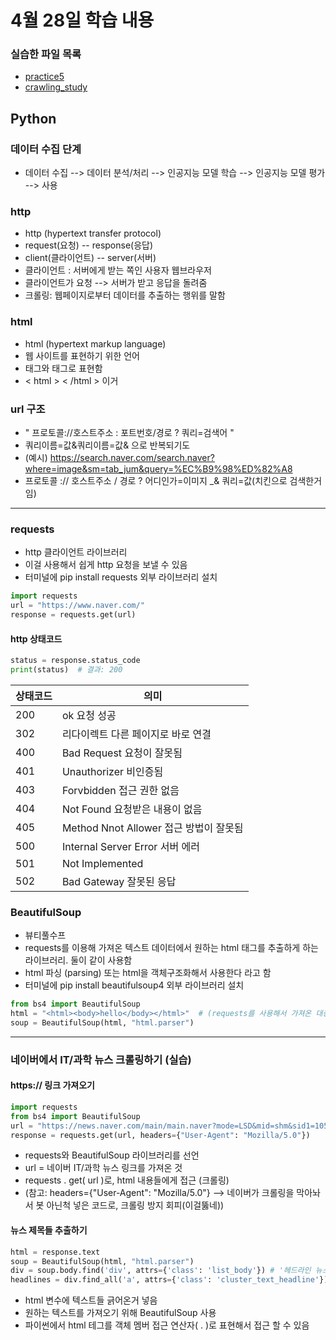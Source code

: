 # 4월 28일 학습 내용
### 실습한 파일 목록
- [practice5](practice5.py)
- [crawling_study](crawling_study.py)

## Python
### 데이터 수집 단계
- 데이터 수집 --> 데이터 분석/처리 --> 인공지능 모델 학습 --> 인공지능 모델 평가 --> 사용
### http
- http (hypertext transfer protocol)
- request(요청) -- response(응답)
- client(클라이언트) -- server(서버)
- 클라이언트 : 서버에게 받는 쪽인 사용자 웹브라우저
- 클라이언트가 요청 --> 서버가 받고 응답을 돌려줌 
- 크롤링: 웹페이지로부터 데이터를 추출하는 행위를 말함

### html 
- html (hypertext markup language) 
- 웹 사이트를 표현하기 위한 언어
- 태그와 태그로 표현함 
- < html > < /html > 이거

### url 구조
- " 프로토콜://호스트주소 : 포트번호/경로 ? 쿼리=검색어 " 
- 쿼리이름=값&쿼리이름=값& 으로 반복되기도
- (예시) https://search.naver.com/search.naver?where=image&sm=tab_jum&query=%EC%B9%98%ED%82%A8
- 프로토콜 :// 호스트주소 / 경로 ? 어디인가=이미지  _& 쿼리=값(치킨으로 검색한거임)
----------------

### requests
- http 클라이언트 라이브러리
- 이걸 사용해서 쉽게 http 요청을 보낼 수 있음
- 터미널에 pip install requests 외부 라이브러리 설치
```py
import requests
url = "https://www.naver.com/"
response = requests.get(url)
```

#### http 상태코드
```py
status = response.status_code
print(status)  # 결과: 200
```
상태코드 | 의미
--------|------
200 | ok 요청 성공
302 | 리다이렉트 다른 페이지로 바로 연결
400 | Bad Request 요청이 잘못됨
401 | Unauthorizer 비인증됨
403 | Forvbidden 접근 권한 없음
404 | Not Found 요청받은 내용이 없음
405 | Method Nnot Allower 접근 방법이 잘못됨
500 | Internal Server Error 서버 에러
501 | Not Implemented
502 | Bad Gateway 잘못된 응답

### BeautifulSoup
- 뷰티풀수프
- requests를 이용해 가져온 텍스트 데이터에서 원하는 html 태그를 추출하게 하는 라이브러리. 둘이 같이 사용함
- html 파싱 (parsing) 또는 html을 객체구조화해서 사용한다 라고 함
- 터미널에 pip install beautifulsoup4 외부 라이브러리 설치
```py
from bs4 import BeautifulSoup
html = "<html><body>hello</body></html>"  # (requests를 사용해서 가져온 대충 html 태그들)
soup = BeautifulSoup(html, "html.parser")
```

-------------

### 네이버에서 IT/과학 뉴스 크롤링하기 (실습)
#### https:// 링크 가져오기
```py
import requests
from bs4 import BeautifulSoup
url = "https://news.naver.com/main/main.naver?mode=LSD&mid=shm&sid1=105" 
response = requests.get(url, headers={"User-Agent": "Mozilla/5.0"}) 
```
- requests와 BeautifulSoup 라이브러리를 선언
- url = 네이버 IT/과학 뉴스 링크를 가져온 것
- requests . get( url )로, html 내용들에게 접근 (크롤링)
- (참고: headers={"User-Agent": "Mozilla/5.0"} --> 네이버가 크롤링을 막아놔서 봇 아닌척 넣은 코드로, 크롤링 방지 회피(이걸뚫네))

#### 뉴스 제목들 추출하기
```py
html = response.text  
soup = BeautifulSoup(html, "html.parser")
div = soup.body.find('div', attrs={'class': 'list_body'}) # '헤드라인 뉴스'쪽만 가져온 것
headlines = div.find_all('a', attrs={'class': 'cluster_text_headline'})  # 뉴스의 제목이 있는 a 태그만 가져온 것
```
- html 변수에 텍스트들 긁어온거 넣음
- 원하는 텍스트를 가져오기 위해 BeautifulSoup 사용
- 파이썬에서 html 테그를 객체 멤버 접근 연산자( . )로 표현해서 접근 할 수 있음 
